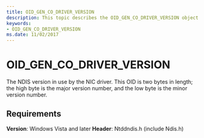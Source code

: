 ```yaml
---
title: OID_GEN_CO_DRIVER_VERSION
description: This topic describes the OID_GEN_CO_DRIVER_VERSION object identifier (OID).
keywords:
- OID_GEN_CO_DRIVER_VERSION
ms.date: 11/02/2017
---
```


# OID_GEN_CO_DRIVER_VERSION

The NDIS version in use by the NIC driver. This OID is two bytes in length; the high byte is the major version number, and the low byte is the minor version number.

## Requirements

**Version**: Windows Vista and later
**Header**: Ntddndis.h (include Ndis.h)

